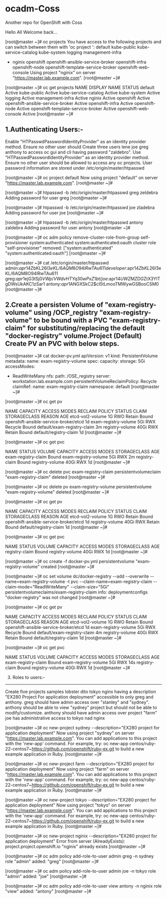 # ocadm-Coss
Another repo for OpenShift with Coss

Hello All Welcome back...

[root@master ~]# oc projects
You have access to the following projects and can switch between them with 'oc project <projectname>':
default
kube-public
kube-service-catalog
kube-system
logging
management-infra
* nginix
openshift
openshift-ansible-service-broker
openshift-infra
openshift-node
openshift-template-service-broker
openshift-web-console
Using project "nginix" on server "https://master.lab.example.com".
[root@master ~]#
  
[root@master ~]# oc get projects
NAME DISPLAY NAME STATUS
default Active
kube-public Active
kube-service-catalog Active
kube-system Active
logging Active
management-infra Active
nginix Active
openshift Active
openshift-ansible-service-broker Active
openshift-infra Active
openshift-node Active
openshift-template-service-broker Active
openshift-web-console Active
[root@master ~]#


1.Authenticating Users:-
-------------------------
Enable "HTPasswdPasswordIdentityProvider" as an identity provider method.
Ensure no other user should
Create three users
lene
joe
greg
anthony
to access oc gui and cli having password "zaldebro".
Use "HTPasswdPasswordIdentityProvider" as an identity provider method.
Ensure no other user should be allowed to access any oc projects.
User password information are stored under
/etc/origin/master/htpasswd

[root@master ~]# oc project default
Now using project "default" on server "https://master.lab.example.com".
[root@master ~]#

[root@master ~]# htpasswd -b /etc/origin/master/htpasswd greg zeldebra
Adding password for user greg
[root@master ~]#

[root@master ~]# htpasswd -b /etc/origin/master/htpasswd joe zladebra
Adding password for user joe
[root@master ~]#

[root@master ~]# htpasswd -b /etc/origin/master/htpasswd antony zaldebra
Adding password for user antony
[root@master ~]#

[root@master ~]# oc adm policy remove-cluster-role-from-group self-provisioner system:authenticated
system:authenticated:oauth
cluster role "self-provisioner" removed: ["system:authenticated" "system:authenticated:oauth"]
[root@master ~]#

[root@master ~]# cat /etc/origin/master/htpasswd
admin:$apr1$4ZbKL26l$3eKL/6AQM8O94lRwTAu611
developer:$apr1$4ZbKL26l$3eKL/6AQM8O94lRwTAu611
greg:$apr1$ejG3tSj0$VWp/VWdvHTYq30wPxZ1bt/
joe:$apr1$4UWZMZDG$ZtX3YlTgDWsUkAKC1zSar1
antony:$apr1$ANGXSkC2$cI5tLmooTMWywGSBooCSM0
[root@master ~]#



2.Create a persisten Volume of "exam-registry-volume" using /OCP_registry
"exam-registry-volume" to be bound with a PVC "exam-registry-claim" for
substituting/replacing the default "docker-registry" volume.Project (Default)
Create PV an PVC with below steps.
-----------------------------------

[root@master ~]# cat docker-pv.yml
apiVersion: v1
kind: PersistentVolume
metadata:
name: exam-registry-volume
spec:
capacity:
storage: 5Gi
accessModes:
- ReadWriteMany
nfs:
path: /OSE_registry
server: workstation.lab.example.com
persistentVolumeReclaimPolicy: Recycle
claimRef:
name: exam-registry-claim
namespace: default
[root@master ~]#

[root@master ~]# oc get pv

NAME CAPACITY ACCESS MODES RECLAIM POLICY STATUS CLAIM
STORAGECLASS REASON AGE
etcd-vol2-volume 1G RWO Retain Bound
openshift-ansible-service-broker/etcd 1d
exam-registry-volume 5Gi RWX Recycle Bound default/exam-registry-claim
3m
registry-volume 40Gi RWX Retain Bound default/registry-claim
1d
[root@master ~]#

[root@master ~]# oc get pvc

NAME STATUS VOLUME CAPACITY ACCESS MODES STORAGECLASS AGE
exam-registry-claim Bound exam-registry-volume 5Gi RWX 2m
registry-claim Bound registry-volume 40Gi RWX 1d
[root@master ~]#

[root@master ~]# oc delete pvc exam-registry-claim
persistentvolumeclaim "exam-registry-claim" deleted
[root@master ~]#

[root@master ~]# oc delete pv exam-registry-volume
persistentvolume "exam-registry-volume" deleted
[root@master ~]#

[root@master ~]# oc get pv

NAME CAPACITY ACCESS MODES RECLAIM POLICY STATUS CLAIM
STORAGECLASS REASON AGE
etcd-vol2-volume 1G RWO Retain Bound
openshift-ansible-service-broker/etcd 1d
registry-volume 40Gi RWX Retain Bound default/registry-claim
1d
[root@master ~]#

[root@master ~]# oc get pvc

NAME STATUS VOLUME CAPACITY ACCESS MODES STORAGECLASS AGE
registry-claim Bound registry-volume 40Gi RWX 1d
[root@master ~]#

[root@master ~]# oc create -f docker-pv.yml
persistentvolume "exam-registry-volume" created
[root@master ~]#

[root@master ~]# oc set volume dc/docker-registry --add --overwrite --name=exam-registry-volume -t pvc
--claim-name=exam-registry-claim --claim-mode="ReadWriteMany" --claim-size="5Gi"
persistentvolumeclaims/exam-registry-claim
info: deploymentconfigs "docker-registry" was not changed
[root@master ~]#

[root@master ~]# oc get pv

NAME CAPACITY ACCESS MODES RECLAIM POLICY STATUS CLAIM
STORAGECLASS REASON AGE
etcd-vol2-volume 1G RWO Retain Bound
openshift-ansible-service-broker/etcd 1d
exam-registry-volume 5Gi RWX Recycle Bound default/exam-registry-claim
4m
registry-volume 40Gi RWX Retain Bound default/registry-claim
1d
[root@master ~]#

[root@master ~]# oc get pvc

NAME STATUS VOLUME CAPACITY ACCESS MODES STORAGECLASS AGE
exam-registry-claim Bound exam-registry-volume 5Gi RWX 14s
registry-claim Bound registry-volume 40Gi RWX 1d
[root@master ~]#


3. Roles to users:-
-------------------

Create five projects
samples
lobster
dito
tokyo
nginx
having a description "EX280 Project For application deployment"
accessible to only greg and anthony.
greg should have admin access over "stanley" and "sydney".
anthony should be able to view "sydney" project but should not be able to modify/customize.
anthony should have admin access over project "farm"
joe has administrative access to tokyo nad nginx

[root@master ~]# oc new-project sydney --description="EX280 project for application deployment"
Now using project "sydney" on server "https://master.lab.example.com".
You can add applications to this project with the 'new-app' command. For example, try:
oc new-app centos/ruby-22-centos7~https://github.com/openshift/ruby-ex.git
to build a new example application in Ruby.
[root@master ~]#

[root@master ~]# oc new-project farm --description="EX280 project for application deployment"
Now using project "farm" on server "https://master.lab.example.com".
You can add applications to this project with the 'new-app' command. For example, try:
oc new-app centos/ruby-22-centos7~https://github.com/openshift/ruby-ex.git
to build a new example application in Ruby.
[root@master ~]#

[root@master ~]# oc new-project tokyo --description="EX280 project for application deployment"
Now using project "tokyo" on server "https://master.lab.example.com".
You can add applications to this project with the 'new-app' command. For example, try:
oc new-app centos/ruby-22-centos7~https://github.com/openshift/ruby-ex.git
to build a new example application in Ruby.
[root@master ~]#

[root@master ~]# oc new-project nginix --description="EX280 project for application deployment"
Error from server (AlreadyExists): project.project.openshift.io "nginix" already exists
[root@master ~]#

[root@master ~]# oc adm policy add-role-to-user admin greg -n sydney
role "admin" added: "greg"
[root@master ~]#

[root@master ~]# oc adm policy add-role-to-user admin joe -n tokyo
role "admin" added: "joe"
[root@master ~]#

[root@master ~]# oc adm policy add-role-to-user view antony -n nginix
role "view" added: "antony"
[root@master ~]#

